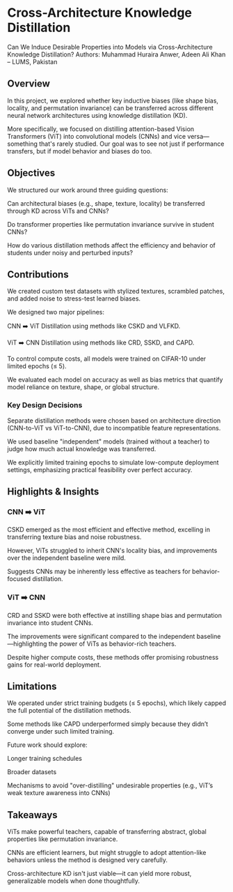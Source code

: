 # Cross-Architecture Knowledge Distillation
Can We Induce Desirable Properties into Models via Cross-Architecture Knowledge Distillation?
Authors: Muhammad Huraira Anwer, Adeen Ali Khan – LUMS, Pakistan

## Overview
In this project, we explored whether key inductive biases (like shape bias, locality, and permutation invariance) can be transferred across different neural network architectures using knowledge distillation (KD).

More specifically, we focused on distilling attention-based Vision Transformers (ViT) into convolutional models (CNNs) and vice versa—something that's rarely studied. Our goal was to see not just if performance transfers, but if model behavior and biases do too.

## Objectives
We structured our work around three guiding questions:

Can architectural biases (e.g., shape, texture, locality) be transferred through KD across ViTs and CNNs?

Do transformer properties like permutation invariance survive in student CNNs?

How do various distillation methods affect the efficiency and behavior of students under noisy and perturbed inputs?

## Contributions
We created custom test datasets with stylized textures, scrambled patches, and added noise to stress-test learned biases.

We designed two major pipelines:

CNN ➡️ ViT Distillation using methods like CSKD and VLFKD.

ViT ➡️ CNN Distillation using methods like CRD, SSKD, and CAPD.

To control compute costs, all models were trained on CIFAR-10 under limited epochs (≤ 5).

We evaluated each model on accuracy as well as bias metrics that quantify model reliance on texture, shape, or global structure.

### Key Design Decisions
Separate distillation methods were chosen based on architecture direction (CNN-to-ViT vs ViT-to-CNN), due to incompatible feature representations.

We used baseline "independent" models (trained without a teacher) to judge how much actual knowledge was transferred.

We explicitly limited training epochs to simulate low-compute deployment settings, emphasizing practical feasibility over perfect accuracy.

## Highlights & Insights
### CNN ➡️ ViT
CSKD emerged as the most efficient and effective method, excelling in transferring texture bias and noise robustness.

However, ViTs struggled to inherit CNN's locality bias, and improvements over the independent baseline were mild.

Suggests CNNs may be inherently less effective as teachers for behavior-focused distillation.

### ViT ➡️ CNN
CRD and SSKD were both effective at instilling shape bias and permutation invariance into student CNNs.

The improvements were significant compared to the independent baseline—highlighting the power of ViTs as behavior-rich teachers.

Despite higher compute costs, these methods offer promising robustness gains for real-world deployment.

## Limitations
We operated under strict training budgets (≤ 5 epochs), which likely capped the full potential of the distillation methods.

Some methods like CAPD underperformed simply because they didn’t converge under such limited training.

Future work should explore:

Longer training schedules

Broader datasets

Mechanisms to avoid "over-distilling" undesirable properties (e.g., ViT’s weak texture awareness into CNNs)

## Takeaways
ViTs make powerful teachers, capable of transferring abstract, global properties like permutation invariance.

CNNs are efficient learners, but might struggle to adopt attention-like behaviors unless the method is designed very carefully.

Cross-architecture KD isn't just viable—it can yield more robust, generalizable models when done thoughtfully.

